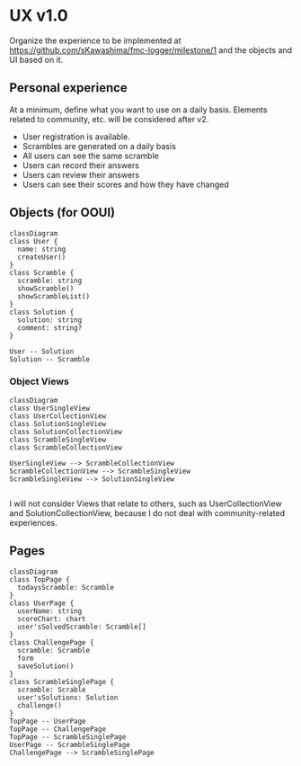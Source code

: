 # UX v1.0

Organize the experience to be implemented at https://github.com/sKawashima/fmc-logger/milestone/1 and the objects and UI based on it.

## Personal experience

At a minimum, define what you want to use on a daily basis.
Elements related to community, etc. will be considered after v2.

- User registration is available.
- Scrambles are generated on a daily basis
- All users can see the same scramble
- Users can record their answers
- Users can review their answers
- Users can see their scores and how they have changed

## Objects (for OOUI)

```mermaid
classDiagram
class User {
  name: string
  createUser()
}
class Scramble {
  scramble: string
  showScramble()
  showScrambleList()
}
class Solution {
  solution: string
  comment: string?
}

User -- Solution
Solution -- Scramble
```

### Object Views

```mermaid
classDiagram
class UserSingleView
class UserCollectionView
class SolutionSingleView
class SolutionCollectionView
class ScrambleSingleView
class ScrambleCollectionView

UserSingleView --> ScrambleCollectionView
ScrambleCollectionView --> ScrambleSingleView
ScrambleSingleView --> SolutionSingleView


```

I will not consider Views that relate to others, such as UserCollectionView and SolutionCollectionView, because I do not deal with community-related experiences.

## Pages

```mermaid
classDiagram
class TopPage {
  todaysScramble: Scramble
}
class UserPage {
  userName: string
  scoreChart: chart
  user'sSolvedScramble: Scramble[]
}
class ChallengePage {
  scramble: Scramble
  form
  saveSolution()
}
class ScrambleSinglePage {
  scramble: Scrable
  user'sSolutions: Solution
  challenge()
}
TopPage -- UserPage
TopPage -- ChallengePage
TopPage -- ScrambleSinglePage
UserPage -- ScrambleSinglePage
ChallengePage --> ScrambleSinglePage

```
